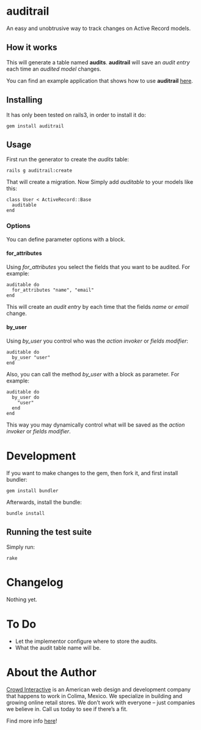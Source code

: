 # auditrail
An easy and unobtrusive way to track changes on Active Record models.


## How it works
This will generate a table named **audits**. **auditrail** will save an *audit entry* each time 
an *audited model* changes.

You can find an example application that shows how to use **auditrail** 
[here](https://github.com/MGalv/auditrails_test_app).


## Installing
It has only been tested on rails3, in order to install it do:

    gem install auditrail


## Usage
First run the generator to create the *audits* table:
  
    rails g auditrail:create

That will create a migration. Now Simply add *auditable* to your models like this:

    class User < ActiveRecord::Base
      auditable
    end


### Options
You can define parameter options with a block.

#### for_attributes
Using *for_attributes* you select the fields that you want to be audited. For example:

    auditable do
      for_attributes "name", "email"
    end

This will create an *audit entry* by each time that the fields *name* or *email* change.

#### by_user
Using *by_user* you control who was the *action invoker* or *fields modifier*:

    auditable do
      by_user "user"
    end

Also, you can call the method *by_user* with a block as parameter. For example:

    auditable do
      by_user do
        "user"
      end
    end

This way you may dynamically control what will be saved as the *action invoker* or 
*fields modifier*.


# Development
If you want to make changes to the gem, then fork it, and first install bundler:

    gem install bundler

Afterwards, install the bundle:

    bundle install


## Running the test suite
Simply run:

    rake


# Changelog
Nothing yet.


# To Do
* Let the implementor configure where to store the audits.
* What the audit table name will be.

# About the Author
[Crowd Interactive](http://www.crowdint.com) is an American web design and development 
company that happens to work in Colima, Mexico. We specialize in building and growing 
online retail stores. We don’t work with everyone – just companies we believe in. Call 
us today to see if there’s a fit.

Find more info [here](http://www.crowdint.com)!
